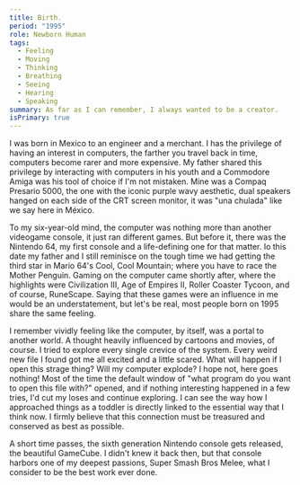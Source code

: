```yaml
---
title: Birth.
period: "1995"
role: Newborn Human
tags:
  - Feeling
  - Moving
  - Thinking
  - Breathing
  - Seeing
  - Hearing
  - Speaking
summary: As far as I can remember, I always wanted to be a creator.
isPrimary: true
---
```

I was born in Mexico to an engineer and a merchant. I has the privilege of having an interest in computers, the farther you travel back in time, computers become rarer and more expensive. My father shared this privilege by interacting with computers in his youth and a Commodore Amiga was his tool of choice if I'm not mistaken. Mine was a Compaq Presario 5000, the one with the iconic purple wavy aesthetic, dual speakers hanged on each side of the CRT screen monitor, it was "una chulada" like we say here in México. 

To my six-year-old mind, the computer was nothing more than another videogame console, it just ran different games. But before it, there was the Nintendo 64, my first console and a life-defining one for that matter. Io this date my father and I still reminisce on the tough time we had getting the third star in Mario 64's Cool, Cool Mountain; where you have to race the Mother Penguin. Gaming on the computer came shortly after, where the highlights were Civilization III, Age of Empires II, Roller Coaster Tycoon, and of course, RuneScape. Saying that these games were an influence in me would be an understatement, but let's be real, most people born on 1995 share the same feeling.

I remember vividly feeling like the computer, by itself, was a portal to another world. A thought heavily influenced by cartoons and movies, of course. I tried to explore every single crevice of the system. Every weird new file I found got me all excited and a little scared. What will happen if I open this strage thing? Will my computer explode? I hope not, here goes nothing! Most of the time the default window of "what program do you want to open this file with?" opened, and if nothing interesting happened in a few tries, I'd cut my loses and continue exploring.  I can see the way how I approached things as a toddler is directly linked to the essential way that I think now. I firmly believe that this connection must be treasured and conserved as best as possible.

A short time passes, the sixth generation Nintendo console gets released, the beautiful GameCube. I didn't knew it back then, but that console harbors one of my deepest passions, Super Smash Bros Melee, what I consider to be the best work ever done.